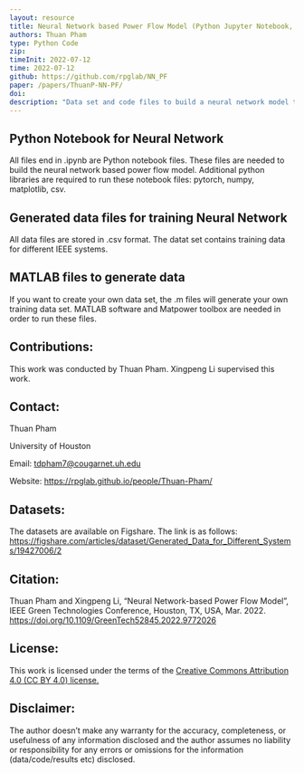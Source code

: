 ```yaml
---
layout: resource
title: Neural Network based Power Flow Model (Python Jupyter Notebook, Matlab codes, & Data sets)
authors: Thuan Pham
type: Python Code
zip: 
timeInit: 2022-07-12
time: 2022-07-12
github: https://github.com/rpglab/NN_PF
paper: /papers/ThuanP-NN-PF/
doi: 
description: "Data set and code files to build a neural network model to predict power flow results."
---
```


## Python Notebook for Neural Network

All files end in .ipynb are Python notebook files. These files are needed to build the neural network based power flow model. Additional python libraries are required to run these notebook files: pytorch, numpy, matplotlib, csv.

## Generated data files for training Neural Network

All data files are stored in .csv format. The datat set contains training data for different IEEE systems.

## MATLAB files to generate data

If you want to create your own data set, the .m files will generate your own training data set. MATLAB software and Matpower toolbox are needed in order to run these files.

## Contributions:
This work was conducted by Thuan Pham. Xingpeng Li supervised this work.

## Contact:
Thuan Pham

University of Houston

Email: tdpham7@cougarnet.uh.edu

Website: https://rpglab.github.io/people/Thuan-Pham/

## Datasets:
The datasets are available on Figshare. The link is as follows:
<a class="off" href="https://figshare.com/articles/dataset/Generated_Data_for_Different_Systems/19427006/2"  target="_blank">https://figshare.com/articles/dataset/Generated_Data_for_Different_Systems/19427006/2</a>

## Citation:
Thuan Pham and Xingpeng Li, “Neural Network-based Power Flow Model”, IEEE Green Technologies Conference, Houston, TX, USA, Mar. 2022. https://doi.org/10.1109/GreenTech52845.2022.9772026

## License:
This work is licensed under the terms of the <a class="off" href="https://creativecommons.org/licenses/by/4.0/"  target="_blank">Creative Commons Attribution 4.0 (CC BY 4.0) license.</a>

## Disclaimer:
The author doesn’t make any warranty for the accuracy, completeness, or usefulness of any information disclosed and the author assumes no liability or responsibility for any errors or omissions for the information (data/code/results etc) disclosed.
